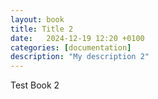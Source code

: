 ```yaml
---
layout: book
title: Title 2
date:   2024-12-19 12:20 +0100
categories: [documentation]
description: "My description 2"
---
```


Test Book 2
